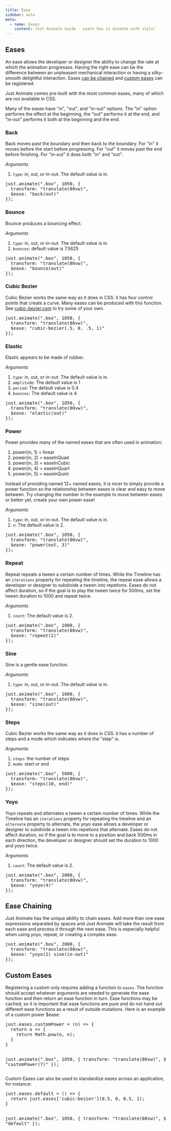 ```yaml
---
title: Ease
sidebar: auto
meta:
  - name: Eases
    content: Just Animate Guide - Learn how to animate with style!
---
```


## Eases
An ease allows the developer or designer the ability to change the rate at which the animation progresses. Having the right ease can be the difference between an unpleasant mechanical interaction or having a silky-smooth delightful interaction. Eases [can be chained](#ease-chaining) and [custom eases](#custom-eases) can be registered.

Just Animate comes pre-built with the most common eases, many of which are not available in CSS. 

Many of the eases have "in", "out", and "in-out" options. The "in" option performs the effect at the beginning, the "out" performs it at the end, and "in-out" performs it both at the beginning and the end.

### Back
Back moves past the boundary and then back to the boundary. For "in" it moves before the start before progressing.  For "out" it moves past the end before finishing. For "in-out" it does both "in" and "out".

*Arguments*
1. `type`: in, out, or in-out. The default value is in.

<Example mode="left-to-right" :height="220">
<pre data-lang="js">
just.animate(".box", 1050, {
  transform: "translate(80vw)",
  $ease: "back(out)"
});
</pre>
</Example>

### Bounce
Bounce produces a bouncing effect. 

*Arguments*
1. `type`: in, out, or in-out. The default value is in.
1. `bounces`: default value is 7.5625

<Example mode="left-to-right" :height="220">
<pre data-lang="js">
just.animate(".box", 1050, {
  transform: "translate(80vw)",
  $ease: "bounce(out)"
});
</pre>
</Example>

### Cubic Bezier
Cubic Bezier works the same way as it does in CSS: it has four control points that create a curve. Many eases can
be produced with this function. See [cubic-bezier.com](http://cubic-bezier.com) to try some of your own.

<Example mode="left-to-right" :height="220">
<pre data-lang="js">
just.animate(".box", 1050, {
  transform: "translate(80vw)",
  $ease: "cubic-bezier(.5, 0, .5, 1)"
});
</pre>
</Example>

### Elastic
Elastic appears to be made of rubber.

*Arguments*
1. `type`: in, out, or in-out. The default value is in.
1. `amplitude`: The default value is 1
1. `period`: The default value is 0.4
1. `bounces`: The default value is 4

<Example mode="left-to-right" :height="220">
<pre data-lang="js">
just.animate(".box", 1050, {
  transform: "translate(80vw)",
  $ease: "elastic(out)"
});
</pre>
</Example>

### Power
Power provides many of the named eases that are often used in animation:

1. power(in, 1) = linear
1. power(in, 2) = easeInQuad
1. power(in, 3) = easeInCubic
1. power(in, 4) = easeInQuart
1. power(in, 5) = easeInQuint

Instead of providing named 12+ named eases, it is nicer to simply provide a power function so the relationship between eases is clear and easy to move between. Try changing the number in the example to move between eases or better yet, create your own power ease!

*Arguments*
1. `type`: in, out, or in-out. The default value is in.
1. `n`: The default value is 2.

<Example mode="left-to-right" :height="220">
<pre data-lang="js">
just.animate(".box", 1050, {
  transform: "translate(80vw)",
  $ease: "power(out, 3)"
});
</pre>
</Example>

 
### Repeat
Repeat repeats a tween a certain number of times. While the Timeline has an `iterations` property for repeating the timeline, the repeat ease allows a developer or designer to subdivide a tween into repetions. Eases do not affect duration, so if the goal is to play the tween twice for 500ms, set the tween duration to 1000 and repeat twice.

*Arguments*
1. `count`: The default value is 2.

<Example mode="left-to-right" :height="220">
<pre data-lang="js">
just.animate(".box", 1000, {
  transform: "translate(80vw)",
  $ease: "repeat(2)"
});
</pre>
</Example>

### Sine
Sine is a gentle ease function.

*Arguments*
1. `type`: in, out, or in-out. The default value is in.

<Example mode="left-to-right" :height="220">
<pre data-lang="js">
just.animate(".box", 1000, {
  transform: "translate(80vw)",
  $ease: "sine(out)"
});
</pre>
</Example>

### Steps
Cubic Bezier works the same way as it does in CSS: it has a number of steps and a mode which indicates where the "step" is.

*Arguments*
1. `steps`: the number of steps
1. `mode`: start or end

<Example mode="left-to-right" :height="220">
<pre data-lang="js">
just.animate(".box", 5000, {
  transform: "translate(80vw)",
  $ease: "steps(10, end)"
});
</pre>
</Example>


### Yoyo
Yoyo repeats and alternates a tween a certain number of times. While the Timeline has an `iterations` property for repeating the timeline and an `alternate` property to alternate, the yoyo ease allows a developer or designer to subdivide a tween into repetions that alternate. Eases do not affect duration, so if the goal is to move to a position and back 500ms in each direction, the developer or designer should set the duration to 1000 and yoyo twice.

*Arguments*
1. `count`: The default value is 2.

<Example mode="left-to-right" :height="220">
<pre data-lang="js">
just.animate(".box", 2000, {
  transform: "translate(80vw)",
  $ease: "yoyo(4)"
});
</pre>
</Example>

## Ease Chaining
Just Animate has the unique ability to chain eases. Add more than one ease expressions separated by spaces and Just Animate will take the result from each ease and process it through the next ease. This is especially helpful when using yoyo, repeat, or creating a complex ease.

<Example mode="left-to-right" :height="220">
<pre data-lang="js">
just.animate(".box", 2000, {
  transform: "translate(80vw)",
  $ease: "yoyo(2) sine(in-out)"
});
</pre>
</Example>

## Custom Eases
Registering a custom only requires adding a function to `eases`. The function should accept whatever arguments are needed to generate the ease function and then return an ease function in turn. Ease functions may be cached, so it is important that ease functions are pure and do not hand out different ease functions as a result of outside mutations. Here is an example of a custom power $ease:

<Example mode="left-to-right" :height="320">
<pre data-lang="js">
just.eases.customPower = (n) => {
  return o => {
    return Math.pow(o, n);
  }
}

just.animate(".box", 1050, {
  transform: "translate(80vw)",
  $ease: "customPower(7)"
});
</pre>
</Example>

Custom Eases can also be used to standardize eases across an application, for instance:

<Example mode="left-to-right" :height="320">
<pre data-lang="js">
just.eases.default = () => {
  return just.eases['cubic-bezier'](0.5, 0, 0.5, 1);
}

just.animate(".box", 1050, {
  transform: "translate(80vw)",
  $ease: "default"
});
</pre>
</Example>
